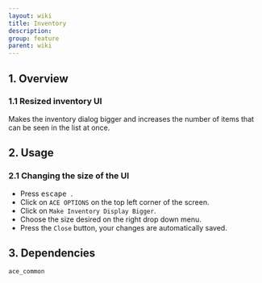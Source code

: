```yaml
---
layout: wiki
title: Inventory
description: 
group: feature
parent: wiki
---
```


## 1. Overview

### 1.1 Resized inventory UI
Makes the inventory dialog bigger and increases the number of items that can be seen in the list at once.


## 2. Usage

### 2.1 Changing the size of the UI
- Press <kbd> escape </kbd>.
- Click on `ACE OPTIONS` on the top left corner of the screen.
- Click on `Make Inventory Display Bigger`.
- Choose the size desired on the right drop down menu.
- Press the `Close` button, your changes are automatically saved.


## 3. Dependencies

`ace_common`
